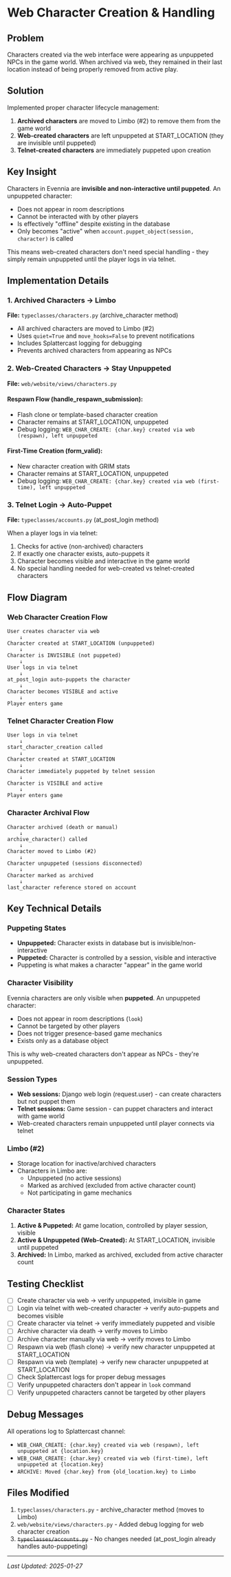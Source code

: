 # Web Character Creation & Handling

## Problem
Characters created via the web interface were appearing as unpuppeted NPCs in the game world. When archived via web, they remained in their last location instead of being properly removed from active play.

## Solution
Implemented proper character lifecycle management:
1. **Archived characters** are moved to Limbo (#2) to remove them from the game world
2. **Web-created characters** are left unpuppeted at START_LOCATION (they are invisible until puppeted)
3. **Telnet-created characters** are immediately puppeted upon creation

## Key Insight
Characters in Evennia are **invisible and non-interactive until puppeted**. An unpuppeted character:
- Does not appear in room descriptions
- Cannot be interacted with by other players
- Is effectively "offline" despite existing in the database
- Only becomes "active" when `account.puppet_object(session, character)` is called

This means web-created characters don't need special handling - they simply remain unpuppeted until the player logs in via telnet.

## Implementation Details

### 1. Archived Characters → Limbo
**File:** `typeclasses/characters.py` (archive_character method)
- All archived characters are moved to Limbo (#2)
- Uses `quiet=True` and `move_hooks=False` to prevent notifications
- Includes Splattercast logging for debugging
- Prevents archived characters from appearing as NPCs

### 2. Web-Created Characters → Stay Unpuppeted
**File:** `web/website/views/characters.py`

#### Respawn Flow (handle_respawn_submission):
- Flash clone or template-based character creation
- Character remains at START_LOCATION, unpuppeted
- Debug logging: `WEB_CHAR_CREATE: {char.key} created via web (respawn), left unpuppeted`

#### First-Time Creation (form_valid):
- New character creation with GRIM stats
- Character remains at START_LOCATION, unpuppeted
- Debug logging: `WEB_CHAR_CREATE: {char.key} created via web (first-time), left unpuppeted`

### 3. Telnet Login → Auto-Puppet
**File:** `typeclasses/accounts.py` (at_post_login method)

When a player logs in via telnet:
1. Checks for active (non-archived) characters
2. If exactly one character exists, auto-puppets it
3. Character becomes visible and interactive in the game world
4. No special handling needed for web-created vs telnet-created characters

## Flow Diagram

### Web Character Creation Flow
```
User creates character via web
    ↓
Character created at START_LOCATION (unpuppeted)
    ↓
Character is INVISIBLE (not puppeted)
    ↓
User logs in via telnet
    ↓
at_post_login auto-puppets the character
    ↓
Character becomes VISIBLE and active
    ↓
Player enters game
```

### Telnet Character Creation Flow
```
User logs in via telnet
    ↓
start_character_creation called
    ↓
Character created at START_LOCATION
    ↓
Character immediately puppeted by telnet session
    ↓
Character is VISIBLE and active
    ↓
Player enters game
```

### Character Archival Flow
```
Character archived (death or manual)
    ↓
archive_character() called
    ↓
Character moved to Limbo (#2)
    ↓
Character unpuppeted (sessions disconnected)
    ↓
Character marked as archived
    ↓
last_character reference stored on account
```

## Key Technical Details

### Puppeting States
- **Unpuppeted:** Character exists in database but is invisible/non-interactive
- **Puppeted:** Character is controlled by a session, visible and interactive
- Puppeting is what makes a character "appear" in the game world

### Character Visibility
Evennia characters are only visible when **puppeted**. An unpuppeted character:
- Does not appear in room descriptions (`look`)
- Cannot be targeted by other players
- Does not trigger presence-based game mechanics
- Exists only as a database object

This is why web-created characters don't appear as NPCs - they're unpuppeted.

### Session Types
- **Web sessions:** Django web login (request.user) - can create characters but not puppet them
- **Telnet sessions:** Game session - can puppet characters and interact with game world
- Web-created characters remain unpuppeted until player connects via telnet

### Limbo (#2)
- Storage location for inactive/archived characters
- Characters in Limbo are:
  - Unpuppeted (no active sessions)
  - Marked as archived (excluded from active character count)
  - Not participating in game mechanics

### Character States
1. **Active & Puppeted:** At game location, controlled by player session, visible
2. **Active & Unpuppeted (Web-Created):** At START_LOCATION, invisible until puppeted
3. **Archived:** In Limbo, marked as archived, excluded from active character count

## Testing Checklist

- [ ] Create character via web → verify unpuppeted, invisible in game
- [ ] Login via telnet with web-created character → verify auto-puppets and becomes visible
- [ ] Create character via telnet → verify immediately puppeted and visible
- [ ] Archive character via death → verify moves to Limbo
- [ ] Archive character manually via web → verify moves to Limbo
- [ ] Respawn via web (flash clone) → verify new character unpuppeted at START_LOCATION
- [ ] Respawn via web (template) → verify new character unpuppeted at START_LOCATION
- [ ] Check Splattercast logs for proper debug messages
- [ ] Verify unpuppeted characters don't appear in `look` command
- [ ] Verify unpuppeted characters cannot be targeted by other players

## Debug Messages

All operations log to Splattercast channel:

- `WEB_CHAR_CREATE: {char.key} created via web (respawn), left unpuppeted at {location.key}`
- `WEB_CHAR_CREATE: {char.key} created via web (first-time), left unpuppeted at {location.key}`
- `ARCHIVE: Moved {char.key} from {old_location.key} to Limbo`

## Files Modified

1. `typeclasses/characters.py` - archive_character method (moves to Limbo)
2. `web/website/views/characters.py` - Added debug logging for web character creation
3. ~~`typeclasses/accounts.py`~~ - No changes needed (at_post_login already handles auto-puppeting)

---

*Last Updated: 2025-01-27*
